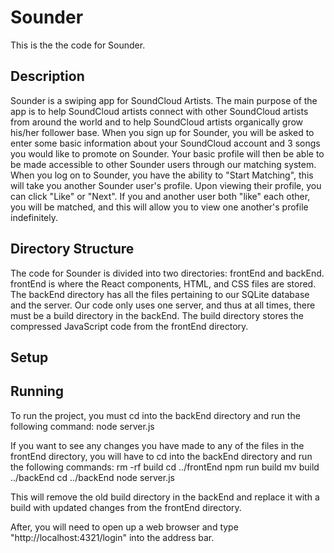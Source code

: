 # Sounder
This is the the code for Sounder.

## Description
Sounder is a swiping app for SoundCloud Artists. The main purpose of the app is to help SoundCloud artists connect with other SoundCloud artists from around the world and to help SoundCloud artists organically grow his/her follower base. When you sign up for Sounder, you will be asked to enter some basic information about your SoundCloud account and 3 songs you would like to promote on Sounder. Your basic profile will then be able to be made accessible to other Sounder users through our matching system. When you log on to Sounder, you have the ability to "Start Matching", this will take you another Sounder user's profile. Upon viewing their profile, you can click "Like" or "Next". If you and another user both "like" each other, you will be matched, and this will allow you to view one another's profile indefinitely.

## Directory Structure
The code for Sounder is divided into two directories: frontEnd and backEnd. frontEnd is where the React components, HTML, and CSS files are stored. The backEnd directory has all the files pertaining to our SQLite database and the server. Our code only uses one server, and thus at all times, there must be a build directory in the backEnd. The build directory stores the compressed JavaScript code from the frontEnd directory.

## Setup



## Running
To run the project, you must cd into the backEnd directory and run the following command:
  node server.js

If you want to see any changes you have made to any of the files in the frontEnd directory, you will have to cd into the backEnd directory and run the following commands:
  rm -rf build
  cd ../frontEnd
  npm run build
  mv build ../backEnd
  cd ../backEnd
  node server.js

This will remove the old build directory in the backEnd and replace it with a build with updated changes from the frontEnd directory.

After, you will need to open up a web browser and type "http://localhost:4321/login" into the address bar.
